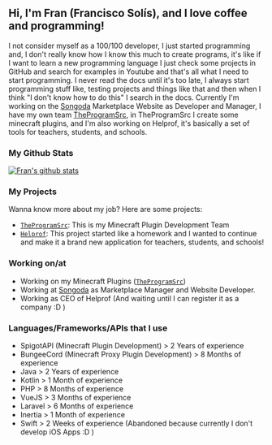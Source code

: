 ## Hi, I'm Fran (Francisco Solís), and I love coffee and programming!
I not consider myself as a 100/100 developer, I just started programming and, I don't really know how I know this much to create programs, it's like if I want to learn a new programming language I just check some projects in GitHub and search for examples in Youtube and that's all what I need to start programming. I never read the docs until it's too late, I always start programming stuff like, testing projects and things like that and then when I think "I don't know how to do this" I search in the docs. Currently I'm working on the [Songoda](https://songoda.com) Marketplace Website as Developer and Manager, I have my own team [TheProgramSrc](https://github.com/TheProgramSrc), in TheProgramSrc I create some minecraft plugins, and I'm also working on Helprof, it's basically a set of tools for teachers, students, and schools.

### My Github Stats
[![Fran's github stats](https://github-readme-stats.vercel.app/api?username=Im-Fran&show_icons=true&theme=dark)](https://github.com/anuraghazra/github-readme-stats)

### My Projects
Wanna know more about my job? Here are some projects:
- [``TheProgramSrc``](https://github.com/TheProgramSrc): This is my Minecraft Plugin Development Team
- [``Helprof``](#): This project started like a homework and I wanted to continue and make it a brand new application for teachers, students, and schools!

### Working on/at
 - Working on my Minecraft Plugins ([``TheProgramSrc``](https://github.com/TheProgramSrc))
 - Working at [Songoda](https://songoda.com) as Marketplace Manager and Website Developer.
 - Working as CEO of Helprof (And waiting until I can register it as a company :D )

### Languages/Frameworks/APIs that I use
- SpigotAPI (Minecraft Plugin Development) > 2 Years of experience
- BungeeCord (Minecraft Proxy Plugin Development) > 8 Months of experience
- Java > 2 Years of experience
- Kotlin > 1 Month of experience
- PHP > 8 Months of experience
- VueJS > 3 Months of experience
- Laravel > 6 Months of experience
- Inertia > 1 Month of experience
- Swift > 2 Weeks of experience (Abandoned because currently I don't develop iOS Apps :D )

<!--
**Im-Fran/Im-Fran** is a ✨ _special_ ✨ repository because its `README.md` (this file) appears on your GitHub profile.

Here are some ideas to get you started:

- 🔭 I’m currently working on ...
- 🌱 I’m currently learning ...
- 👯 I’m looking to collaborate on ...
- 🤔 I’m looking for help with ...
- 💬 Ask me about ...
- 📫 How to reach me: ...
- 😄 Pronouns: ...
- ⚡ Fun fact: ...
-->
